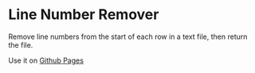 # Line Number Remover
Remove line numbers from the start of each row in a text file, then return the file.

Use it on [Github Pages](https://prphntm63.github.io/line_number_remover)